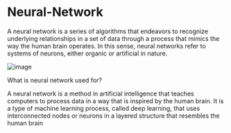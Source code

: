 # Neural-Network
A neural network is a series of algorithms that endeavors to recognize underlying relationships in a set of data through a process that mimics the way the human brain operates. In this sense, neural networks refer to systems of neurons, either organic or artificial in nature.

![image](https://encrypted-tbn0.gstatic.com/images?q=tbn:ANd9GcQTZc7Yx6AsZQS44nutGYs0p6HnvT956PbRhg&usqp=CAU)

What is neural network used for?


A neural network is a method in artificial intelligence that teaches computers to process data in a way that is inspired by the human brain. It is a type of machine learning process, called deep learning, that uses interconnected nodes or neurons in a layered structure that resembles the human brain
